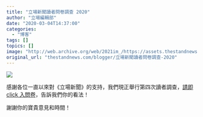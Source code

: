 ```yaml
---
title: "立場新聞讀者問卷調查 2020"
author: "立場編輯部"
date: "2020-03-04T14:37:00"
categories:
  - "博客"
tags: []
topics: []
image: "http://web.archive.org/web/2021im_/https://assets.thestandnews.com/media/photos/89109522_6CFvE_9YG9aOQ.png"
original_url: "thestandnews.com/blogger/立場新聞讀者問卷調查-2020"
---
```

![](http://web.archive.org/web/2021im_/https://assets.thestandnews.com/media/photos/89109522_6CFvE_9YG9aOQ.png)

感謝各位一直以來對《立場新聞》的支持，我們現正舉行第四次讀者調查，[請即 click 入問卷](http://web.archive.org/web/20211229112643/http://forms.gle/y4uyzhoQRQF5NWsf6)，告訴我們你的看法！

謝謝你的寶貴意見和時間！